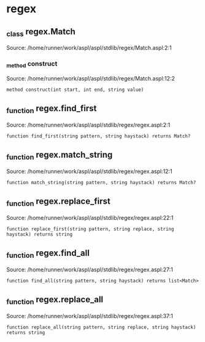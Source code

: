 # regex
## <sub>class</sub> regex.Match
Source: /home/runner/work/aspl/aspl/stdlib/regex/Match.aspl:2:1
### <sub>method</sub> construct
Source: /home/runner/work/aspl/aspl/stdlib/regex/Match.aspl:12:2
```aspl
method construct(int start, int end, string value)
```

## <sub>function</sub> regex.find_first
Source: /home/runner/work/aspl/aspl/stdlib/regex/regex.aspl:2:1
```aspl
function find_first(string pattern, string haystack) returns Match?
```

## <sub>function</sub> regex.match_string
Source: /home/runner/work/aspl/aspl/stdlib/regex/regex.aspl:12:1
```aspl
function match_string(string pattern, string haystack) returns Match?
```

## <sub>function</sub> regex.replace_first
Source: /home/runner/work/aspl/aspl/stdlib/regex/regex.aspl:22:1
```aspl
function replace_first(string pattern, string replace, string haystack) returns string
```

## <sub>function</sub> regex.find_all
Source: /home/runner/work/aspl/aspl/stdlib/regex/regex.aspl:27:1
```aspl
function find_all(string pattern, string haystack) returns list<Match>
```

## <sub>function</sub> regex.replace_all
Source: /home/runner/work/aspl/aspl/stdlib/regex/regex.aspl:37:1
```aspl
function replace_all(string pattern, string replace, string haystack) returns string
```